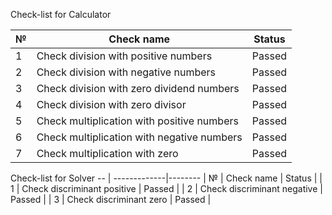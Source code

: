 Check-list for Calculator

| № |               Check name                      | Status |
-- | -------------|--------
| 1 | Check division with positive numbers          | Passed |
| 2 | Check division with negative numbers          | Passed |
| 3 | Check division with zero dividend numbers     | Passed |
| 4 | Check division with zero divisor              | Passed |
| 5 | Check multiplication with positive numbers    | Passed |
| 6 | Check multiplication with negative numbers    | Passed |
| 7 | Check multiplication with zero                | Passed |

Check-list for Solver
-- | -------------|--------
| № |               Check name                      | Status |
| 1 | Check discriminant positive                   | Passed |
| 2 | Check discriminant negative                   | Passed |
| 3 | Check discriminant zero                       | Passed |